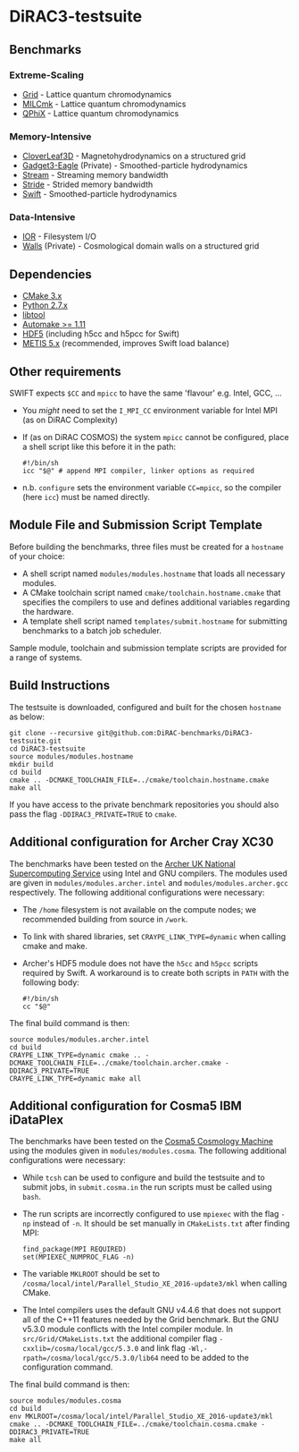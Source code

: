 # DiRAC3-testsuite

## Benchmarks

### Extreme-Scaling

* [Grid](https://github.com/paboyle/Grid/) - Lattice quantum chromodynamics
* [MILCmk](https://asc.llnl.gov/CORAL-benchmarks/) - Lattice quantum chromodynamics
* [QPhiX](https://jeffersonlab.github.io/qphix/) - Lattice quantum chromodynamics

### Memory-Intensive

* [CloverLeaf3D](http://uk-mac.github.io/CloverLeaf3D/) - Magnetohydrodynamics on a structured grid
* [Gadget3-Eagle](http://icc.dur.ac.uk/Eagle/) (Private) - Smoothed-particle hydrodynamics
* [Stream](http://www.cs.virginia.edu/stream/) - Streaming memory bandwidth
* [Stride](https://asc.llnl.gov/CORAL-benchmarks/) - Strided memory bandwidth
* [Swift](http://icc.dur.ac.uk/swift/) - Smoothed-particle hydrodynamics

### Data-Intensive

* [IOR](https://sourceforge.net/projects/ior-sio/) - Filesystem I/O
* [Walls](http://www.damtp.cam.ac.uk/research/gr/public/cs_evol.html) (Private) - Cosmological domain walls on a structured grid

## Dependencies

* [CMake 3.x](https://cmake.org/download/)
* [Python 2.7.x](https://www.python.org/downloads/)
* [libtool](https://www.gnu.org/software/libtool/)
* [Automake >= 1.11](http://www.gnu.org/software/automake/)
* [HDF5](https://www.hdfgroup.org/downloads/index.html) (including h5cc and h5pcc for Swift)
* [METIS 5.x](http://glaros.dtc.umn.edu/gkhome/metis/metis/download) (recommended, improves Swift load balance)

## Other requirements

SWIFT expects ```$CC``` and ```mpicc``` to have the same 'flavour' e.g. Intel, GCC, ...
  * You *might* need to set the ```I_MPI_CC``` environment variable for Intel MPI (as on DiRAC Complexity)
  * If (as on DiRAC COSMOS) the system ```mpicc``` cannot be configured, place a shell script like this before it in the path:

    ```
    #!/bin/sh
    icc "$@" # append MPI compiler, linker options as required
    ```

  * n.b. ```configure``` sets the environment variable ```CC=mpicc```, so the compiler (here ```icc```) must be named directly.

## Module File and Submission Script Template

Before building the benchmarks, three files must be created for a `hostname` of your choice:

* A shell script named `modules/modules.hostname` that loads all necessary modules.
* A CMake toolchain script named `cmake/toolchain.hostname.cmake` that specifies the compilers to use and defines additional variables regarding the hardware.
* A template shell script named `templates/submit.hostname` for submitting benchmarks to a batch job scheduler.

Sample module, toolchain and submission template scripts are provided for a range of systems.

## Build Instructions

The testsuite is downloaded, configured and built for the chosen `hostname` as below:

```
git clone --recursive git@github.com:DiRAC-benchmarks/DiRAC3-testsuite.git
cd DiRAC3-testsuite
source modules/modules.hostname
mkdir build
cd build
cmake .. -DCMAKE_TOOLCHAIN_FILE=../cmake/toolchain.hostname.cmake
make all
```

If you have access to the private benchmark repositories you should also pass the flag `-DDIRAC3_PRIVATE=TRUE` to `cmake`.

## Additional configuration for Archer Cray XC30

The benchmarks have been tested on the [Archer UK National Supercomputing Service](http://www.archer.ac.uk/) using Intel and GNU compilers. The modules used are given in `modules/modules.archer.intel` and `modules/modules.archer.gcc` respectively. The following additional configurations were necessary:

* The ```/home``` filesystem is not available on the compute nodes; we recommended building from source in ```/work```.

* To link with shared libraries, set `CRAYPE_LINK_TYPE=dynamic` when calling cmake and make.

* Archer's HDF5 module does not have the ```h5cc``` and ```h5pcc``` scripts required by Swift. A workaround is to create both scripts in ```PATH``` with the following body:

  ```
  #!/bin/sh
  cc "$@"
  ```

The final build command is then:

```
source modules/modules.archer.intel
cd build
CRAYPE_LINK_TYPE=dynamic cmake .. -DCMAKE_TOOLCHAIN_FILE=../cmake/toolchain.archer.cmake -DDIRAC3_PRIVATE=TRUE
CRAYPE_LINK_TYPE=dynamic make all
```

## Additional configuration for Cosma5 IBM iDataPlex

The benchmarks have been tested on the [Cosma5 Cosmology Machine](https://www.cosma.dur.ac.uk) using the modules given in `modules/modules.cosma`. The following additional configurations were necessary:

* While `tcsh` can be used to configure and build the testsuite and to submit jobs, in `submit.cosma.in` the run scripts must be called using `bash`.

* The run scripts are incorrectly configured to use `mpiexec` with the flag `-np` instead of `-n`. It should be set manually in `CMakeLists.txt` after finding MPI:

  ```
  find_package(MPI REQUIRED)
  set(MPIEXEC_NUMPROC_FLAG -n)
  ```

* The variable `MKLROOT` should be set to `/cosma/local/intel/Parallel_Studio_XE_2016-update3/mkl` when calling CMake.

* The Intel compilers uses the default GNU v4.4.6 that does not support all of the C++11 features needed by the Grid benchmark. But the GNU v5.3.0 module conflicts with the Intel compiler module. In `src/Grid/CMakeLists.txt` the additional compiler flag `-cxxlib=/cosma/local/gcc/5.3.0` and link flag `-Wl,-rpath=/cosma/local/gcc/5.3.0/lib64` need to be added to the configuration command.

The final build command is then:

```
source modules/modules.cosma
cd build
env MKLROOT=/cosma/local/intel/Parallel_Studio_XE_2016-update3/mkl cmake .. -DCMAKE_TOOLCHAIN_FILE=../cmake/toolchain.cosma.cmake -DDIRAC3_PRIVATE=TRUE
make all
```
